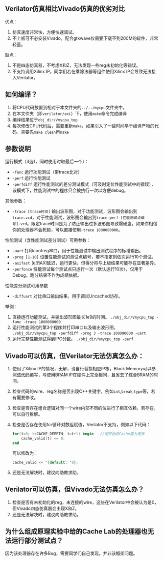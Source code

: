 ## Verilator仿真相比Vivado仿真的优劣对比

优点：
1. 仿真速度非常快，方便快速调试。
2. 不上板可不必安装Vivado，配合gtkwave仅需要下载不到200M的软件，非常轻量。

缺点：
1. 不是四态仿真器，不考虑X和Z，无法发现一些reg未初始化等错误。
2. 不支持调用Xilinx IP，同学们若在乘除法器等组件使用Xilinx IP会导致无法接入Verilator。

## 如何编译？

1. 将CPU代码放置到相对于本文件夹的`../../mycpu`文件夹中。
2. 在本文件夹（即`verilator/axi`）下，使用`make`命令完成编译
3. 编译结果位于`obj_dir/Vmycpu_top`
4. 每次修改CPU代码后，需要重新`make`，如果引入了一些时间早于编译产物的代码，需要先`make clean`再`make`

## 参数说明

运行模式（3选1，同时使用时取最后一个）：
- `-func` 运行功能测试（带trace比对）
- `-perf` 运行性能测试
- `-perfdiff` 运行性能测试的差分测试模式（可及时定位性能测试中的错误），该模式下，性能测试中的程序只会被执行一次以方便debug。

其他参数：
- `-trace [trace时间]` 输出波形图，对于功能测试，波形图会输出到`trace.vcd`，对于性能测试，波形图会输出到`trace-perf-[性能测试点编号].vcd`。限定trace时间是为了防止输出过多波形图导致爆硬盘，如果你相信你的处理器不会死锁，可以直接使用`-trace 1000000000`。

性能测试（含性能测试差分测试）可用参数：
- `-uart` 打印confreg串口，用于性能测试中输出测试程序的标准输出。
- `-prog [1-10]` 设置性能测试的测试点编号，若不指定则依次运行10个测试。
- `-axifast` 关闭AXI延迟，运行更快，但得分将与上板结果可能存在显著差异。
- `-perfonce` 性能测试每个测试点只运行一次（默认运行10次），仅用于Debug，跑分结果不作为成绩依据。

性能差分测试可用参数
- `-diffuart` 对比串口输出结果，用于调试Uncached访存。

举例：
1. 直接运行功能测试，并输出波形图最长1e9的时间。 `./obj_dir/Vmycpu_top -func -trace 1000000000`
2. 运行性能测试的第3个程序并打印串口以及输出波形图。 `./obj_dir/Vmycpu_top -perfdiff -prog 3 -trace 100000000 -uart`
3. 运行完整性能测试得到IPC分数。 `./obj_dir/Vmycpu_top -perf`

## Vivado可以仿真，但Verilator无法仿真怎么办：

1. 使用了Xilinx IP的情况，无解，请自行替换相应IP核，Block Memory可以参照[该代码](https://github.com/Maxpicca-Li/CDIM/blob/master/mycpu/4mem/dual_port_bram_bw8.sv)编写，与使用BRAM IP在硬件上完全相同，且省去了综合BRAM的时间。
2. 检查代码的wire、reg名称是否出现C++关键字，例如`int`,`break`,`type`等，若有需要修改。
3. 检查是否存在组合逻辑对同一个wire内部不同的位进行了相互依赖，若存在，可以自行拆解。
4. 检查是否存在使用for循环对数组赋值，Verilator不支持，例如以下代码：

    ```verilog
    for(t=0; t<CACHE_DEEPTH; t=t+1) begin   //刚开始将Cache置为无效
        cache_valid[t] <= 0;
    end
    ```

    可以修改为：

    ```verilog
    cache_valid <= '{default: '0};
    ```

5. 还是无法解决时，建议向助教求助。

## Verilator可以仿真，但Vivado无法仿真怎么办？

1. 检查是否有未初始化的reg，未连接的wire，这些在Verilator中会被认为是0，但Vivado四态仿真器会出现X和Z。
2. 还是无法解决时，建议向助教求助。

## 为什么组成原理实验中给的Cache Lab的处理器也无法运行部分测试点？

因为该处理器存在许多Bug，需要同学们自己发现，并非该框架问题。